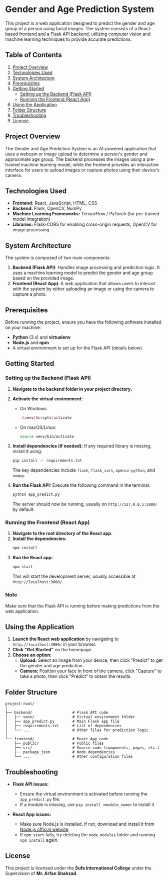 # Gender and Age Prediction System

This project is a web application designed to predict the gender and age group of a person using facial images. The system consists of a React-based frontend and a Flask API backend, utilizing computer vision and machine learning techniques to provide accurate predictions.

## Table of Contents
1. [Project Overview](#project-overview)
2. [Technologies Used](#technologies-used)
3. [System Architecture](#system-architecture)
4. [Prerequisites](#prerequisites)
5. [Getting Started](#getting-started)
    - [Setting up the Backend (Flask API)](#setting-up-the-backend-flask-api)
    - [Running the Frontend (React App)](#running-the-frontend-react-app)
6. [Using the Application](#using-the-application)
7. [Folder Structure](#folder-structure)
8. [Troubleshooting](#troubleshooting)
9. [License](#license)

## Project Overview

The Gender and Age Prediction System is an AI-powered application that uses a webcam or image upload to determine a person's gender and approximate age group. The backend processes the images using a pre-trained machine learning model, while the frontend provides an interactive interface for users to upload images or capture photos using their device's camera.

## Technologies Used

- **Frontend:** React, JavaScript, HTML, CSS
- **Backend:** Flask, OpenCV, NumPy
- **Machine Learning Frameworks:** TensorFlow / PyTorch (for pre-trained model integration)
- **Libraries:** Flask-CORS for enabling cross-origin requests, OpenCV for image processing

## System Architecture

The system is composed of two main components:
1. **Backend (Flask API)**: Handles image processing and prediction logic. It uses a machine learning model to predict the gender and age group based on the provided image.
2. **Frontend (React App)**: A web application that allows users to interact with the system by either uploading an image or using the camera to capture a photo.

## Prerequisites

Before running the project, ensure you have the following software installed on your machine:

- **Python** (3.x) and **virtualenv**
- **Node.js** and **npm**
- A virtual environment is set up for the Flask API (details below).

## Getting Started

### Setting up the Backend (Flask API)

1. **Navigate to the backend folder in your project directory.**
2. **Activate the virtual environment:**
   - On Windows:
     ```bash
     .\venv\Scripts\activate
     ```
   - On macOS/Linux:
     ```bash
     source venv/bin/activate
     ```
3. **Install dependencies (if needed):**
   If any required library is missing, install it using:
   ```bash
   pip install -r requirements.txt
   ```
   The key dependencies include `flask`, `flask_cors`, `opencv-python`, and `numpy`.

4. **Run the Flask API:**
   Execute the following command in the terminal:
   ```bash
   python app_predict.py
   ```
   The server should now be running, usually on `http://127.0.0.1:5000/` by default.

### Running the Frontend (React App)

1. **Navigate to the root directory of the React app.**
2. **Install the dependencies:**
   ```bash
   npm install
   ```
3. **Run the React app:**
   ```bash
   npm start
   ```
   This will start the development server, usually accessible at `http://localhost:3000/`.

### Note
Make sure that the Flask API is running before making predictions from the web application.

## Using the Application

1. **Launch the React web application** by navigating to `http://localhost:3000/` in your browser.
2. **Click "Get Started"** on the homepage.
3. **Choose an option:**
   - **Upload:** Select an image from your device, then click "Predict" to get the gender and age prediction.
   - **Camera:** Position your face in front of the camera, click "Capture" to take a photo, then click "Predict" to obtain the results.

## Folder Structure

```
project-root/
│
├── backend/                  # Flask API code
│   ├── venv/                 # Virtual environment folder
│   ├── app_predict.py        # Main Flask app file
│   ├── requirements.txt      # List of dependencies
│   └── ...                   # Other files for prediction logic
│
└── frontend/                 # React App code
    ├── public/               # Public files
    ├── src/                  # Source code (components, pages, etc.)
    ├── package.json          # Node dependencies
    └── ...                   # Other configuration files
```

## Troubleshooting

- **Flask API issues:**
  - Ensure the virtual environment is activated before running the `app_predict.py` file.
  - If a module is missing, use `pip install <module_name>` to install it.

- **React App issues:**
  - Make sure Node.js is installed. If not, download and install it from [Node.js official website](https://nodejs.org/).
  - If `npm start` fails, try deleting the `node_modules` folder and running `npm install` again.

## License

This project is licensed under the **Sufa International College** under the Supervision of **Mr. Arfan Shahzad**.
